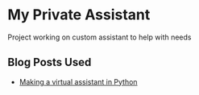 # My Private Assistant

Project working on custom assistant to help with needs


## Blog Posts Used

- [Making a virtual assistant in Python](https://medium.com/faun/making-a-virtual-assistant-in-python-bbb135fe5c87)